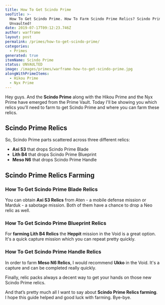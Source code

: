 ```yaml
---
title: How To Get Scindo Prime
seoTitle: >-
  How To Get Scindo Prime. How To Farm Scindo Prime Relics? Scindo Prime
  Unvaulted!
date: 2019-07-17T09:12:23.746Z
author: warframe
layout: post
permalink: /primes/how-to-get-scindo-prime/
categories:
  - Primes
generated: true
itemName: Scindo Prime
status: UNVAULTED
image: /images/primes/warframe-how-to-get-scindo-prime.jpg
alongWithPrimeItems:
  - Hikou Prime
  - Nyx Prime
---
```

<p>Hey guys. And the <strong>Scindo Prime</strong> along with the Hikou Prime and the Nyx Prime have emerged from the Prime Vault. Today I'll be showing you which relics you'll need to farm to get Scindo Prime and where you can farm these relics. </p><!--more--><h2>Scindo Prime Relics</h2><p>So, Scindo Prime parts scattered across three different relics:</p><ul><li><b>Axi S3</b> that drops Scindo Prime Blade</li><li><b>Lith B4</b> that drops Scindo Prime Blueprint</li><li><b>Meso N6</b> that drops Scindo Prime Handle</li></ul><h2>Scindo Prime Relics Farming</h2><h3>How To Get Scindo Prime Blade Relics</h3><p>You can obtain <b>Axi S3 Relics</b> from Aten - a mobile defense mission or Marduk - a sabotage mission. Both of them have a chance to drop a Neo relic as well.</p><h3>How To Get Scindo Prime Blueprint Relics</h3><p>For <strong>farming Lith B4 Relics</strong> the <b>Heppit</b> mission in the Void is a great option. It's a quick capture mission which you can repeat pretty quickly.</p><h3>How To Get Scindo Prime Handle Relics</h3><p>In order to farm <b>Meso N6 Relics</b>, I would recommend <b>Ukko</b> in the Void. It's a capture and can be completed really quickly.</p><p>Finally, relic packs always a decent way to get your hands on those new Scindo Prime relics.</p><p>And that’s pretty much all I want to say about <strong>Scindo Prime Relics farming</strong>. I hope this guide helped and good luck with farming. Bye-bye.</p>
